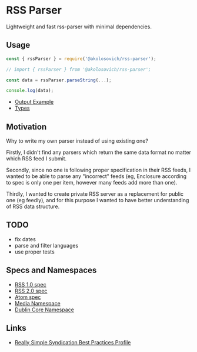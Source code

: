 # RSS Parser

Lightweight and fast rss-parser with minimal dependencies.

## Usage

```javascript
const { rssParser } = require('@akolosovich/rss-parser');

// import { rssParser } from '@akolosovich/rss-parser';

const data = rssParser.parseString(...);

console.log(data);
```

- [Output Example](https://github.com/akolosovich/rss-parser/blob/master/test/general/expected.json)
- [Types](https://github.com/akolosovich/rss-parser/blob/master/src/dtos/rss.ts)

## Motivation

Why to write my own parser instead of using existing one?

Firstly, I didn't find any parsers which return the same data format no matter which RSS feed I submit.

Secondly, since no one is following proper specification in their RSS feeds, I wanted to be able to parse any "incorrect" feeds (eg, Enclosure according to spec is only one per item, however many feeds add more than one).

Thirdly, I wanted to create private RSS server as a replacement for public one (eg feedly), and for this purpose I wanted to have better understanding of RSS data structure.

## TODO

- fix dates
- parse and filter languages
- use proper tests

## Specs and Namespaces

- [RSS 1.0 spec](https://validator.w3.org/feed/docs/rss1.html)
- [RSS 2.0 spec](https://validator.w3.org/feed/docs/rss2.html)
- [Atom spec](https://validator.w3.org/feed/docs/atom.html)
- [Media Namespace](https://www.rssboard.org/media-rss)
- [Dublin Core Namespace](https://web.resource.org/rss/1.0/modules/dc)

## Links

- [Really Simple Syndication Best Practices Profile](https://www.rssboard.org/rss-profile)
